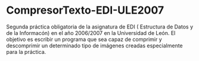 CompresorTexto-EDI-ULE2007
==========================

Segunda práctica obligatoria de la asignatura de EDI ( Estructura de Datos y de la Informacón) en el año 2006/2007 en la Universidad de León.  El objetivo es escribir un programa que sea capaz de comprimir y descomprimir un determinado tipo de imágenes creadas especialmente para la práctica. 
